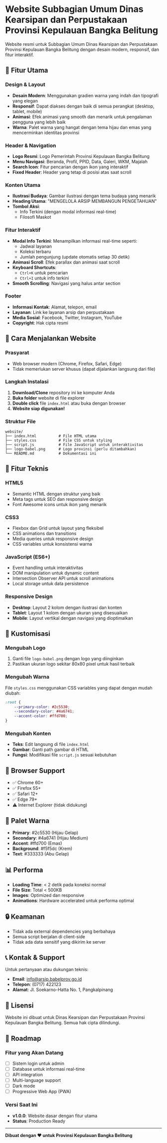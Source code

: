 # Website Subbagian Umum Dinas Kearsipan dan Perpustakaan Provinsi Kepulauan Bangka Belitung

Website resmi untuk Subbagian Umum Dinas Kearsipan dan Perpustakaan Provinsi Kepulauan Bangka Belitung dengan desain modern, responsif, dan fitur interaktif.

## 🎨 Fitur Utama

### Design & Layout
- **Desain Modern**: Menggunakan gradien warna yang indah dan tipografi yang elegan
- **Responsif**: Dapat diakses dengan baik di semua perangkat (desktop, tablet, mobile)
- **Animasi**: Efek animasi yang smooth dan menarik untuk pengalaman pengguna yang lebih baik
- **Warna**: Palet warna yang hangat dengan tema hijau dan emas yang mencerminkan identitas provinsi

### Header & Navigation
- **Logo Resmi**: Logo Pemerintah Provinsi Kepulauan Bangka Belitung
- **Menu Navigasi**: Beranda, Profil, PPID, Data, Galeri, WKM, Majalah
- **Search Icon**: Fitur pencarian dengan ikon yang interaktif
- **Fixed Header**: Header yang tetap di posisi atas saat scroll

### Konten Utama
- **Ilustrasi Budaya**: Gambar ilustrasi dengan tema budaya yang menarik
- **Heading Utama**: "MENGELOLA ARSIP MEMBANGUN PENGETAHUAN"
- **Tombol Aksi**: 
  - Info Terkini (dengan modal informasi real-time)
  - Filosofi Maskot

### Fitur Interaktif
- **Modal Info Terkini**: Menampilkan informasi real-time seperti:
  - Jadwal layanan
  - Koleksi terbaru
  - Jumlah pengunjung (update otomatis setiap 30 detik)
- **Animasi Scroll**: Efek parallax dan animasi saat scroll
- **Keyboard Shortcuts**: 
  - `Ctrl+K` untuk pencarian
  - `Ctrl+I` untuk info terkini
- **Smooth Scrolling**: Navigasi yang halus antar section

### Footer
- **Informasi Kontak**: Alamat, telepon, email
- **Layanan**: Link ke layanan arsip dan perpustakaan
- **Media Sosial**: Facebook, Twitter, Instagram, YouTube
- **Copyright**: Hak cipta resmi

## 🚀 Cara Menjalankan Website

### Prasyarat
- Web browser modern (Chrome, Firefox, Safari, Edge)
- Tidak memerlukan server khusus (dapat dijalankan langsung dari file)

### Langkah Instalasi
1. **Download/Clone** repository ini ke komputer Anda
2. **Buka folder** website di file explorer
3. **Double click** file `index.html` atau buka dengan browser
4. **Website siap digunakan!**

### Struktur File
```
website/
├── index.html          # File HTML utama
├── styles.css          # File CSS untuk styling
├── script.js           # File JavaScript untuk interaktivitas
├── logo-babel.png      # Logo provinsi (perlu ditambahkan)
└── README.md           # Dokumentasi ini
```

## 🎯 Fitur Teknis

### HTML5
- Semantic HTML dengan struktur yang baik
- Meta tags untuk SEO dan responsive design
- Font Awesome icons untuk ikon yang menarik

### CSS3
- Flexbox dan Grid untuk layout yang fleksibel
- CSS animations dan transitions
- Media queries untuk responsive design
- CSS variables untuk konsistensi warna

### JavaScript (ES6+)
- Event handling untuk interaktivitas
- DOM manipulation untuk dynamic content
- Intersection Observer API untuk scroll animations
- Local storage untuk data persistence

### Responsive Design
- **Desktop**: Layout 2 kolom dengan ilustrasi dan konten
- **Tablet**: Layout 1 kolom dengan ukuran yang disesuaikan
- **Mobile**: Layout vertikal dengan navigasi yang dioptimalkan

## 🔧 Kustomisasi

### Mengubah Logo
1. Ganti file `logo-babel.png` dengan logo yang diinginkan
2. Pastikan ukuran logo sekitar 80x80 pixel untuk hasil terbaik

### Mengubah Warna
File `styles.css` menggunakan CSS variables yang dapat dengan mudah diubah:
```css
:root {
    --primary-color: #2c5530;
    --secondary-color: #4a6741;
    --accent-color: #ffd700;
}
```

### Mengubah Konten
- **Teks**: Edit langsung di file `index.html`
- **Gambar**: Ganti path gambar di HTML
- **Fungsi**: Modifikasi file `script.js` sesuai kebutuhan

## 📱 Browser Support

- ✅ Chrome 60+
- ✅ Firefox 55+
- ✅ Safari 12+
- ✅ Edge 79+
- ⚠️ Internet Explorer (tidak didukung)

## 🎨 Palet Warna

- **Primary**: #2c5530 (Hijau Gelap)
- **Secondary**: #4a6741 (Hijau Medium)
- **Accent**: #ffd700 (Emas)
- **Background**: #f5f5dc (Krem)
- **Text**: #333333 (Abu Gelap)

## 📊 Performa

- **Loading Time**: < 2 detik pada koneksi normal
- **File Size**: Total < 500KB
- **Images**: Optimized dan responsive
- **Animations**: Hardware accelerated untuk performa optimal

## 🔒 Keamanan

- Tidak ada external dependencies yang berbahaya
- Semua script berjalan di client-side
- Tidak ada data sensitif yang dikirim ke server

## 📞 Kontak & Support

Untuk pertanyaan atau dukungan teknis:
- **Email**: info@arsip.babelprov.go.id
- **Telepon**: (0717) 422123
- **Alamat**: Jl. Soekarno-Hatta No. 1, Pangkalpinang

## 📄 Lisensi

Website ini dibuat untuk Dinas Kearsipan dan Perpustakaan Provinsi Kepulauan Bangka Belitung. Semua hak cipta dilindungi.

## 🚀 Roadmap

### Fitur yang Akan Datang
- [ ] Sistem login untuk admin
- [ ] Database untuk informasi real-time
- [ ] API integration
- [ ] Multi-language support
- [ ] Dark mode
- [ ] Progressive Web App (PWA)

### Versi Saat Ini
- **v1.0.0**: Website dasar dengan fitur utama
- **Status**: Production Ready

---

**Dibuat dengan ❤️ untuk Provinsi Kepulauan Bangka Belitung**
